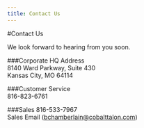 ```yaml
---
title: Contact Us
---
```

#Contact Us

We look forward to hearing from you soon.

###Corporate HQ Address<br />
8140 Ward Parkway, Suite 430<br />
Kansas City, MO 64114<br />

###Customer Service<br />
816-823-6761

###Sales
816-533-7967<br />
Sales Email (<a href="mailto:bchamberlain@cobalttalon.com">bchamberlain@cobalttalon.com</a>)